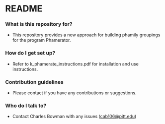 # README #

### What is this repository for? ###

* This repository provides a new approach for building phamily groupings for the program Phamerator.

### How do I get set up? ###

* Refer to k_phamerate_instructions.pdf for installation and use instructions.

### Contribution guidelines ###

* Please contact if you have any contributions or suggestions.

### Who do I talk to? ###

* Contact Charles Bowman with any issues (cab106@pitt.edu)